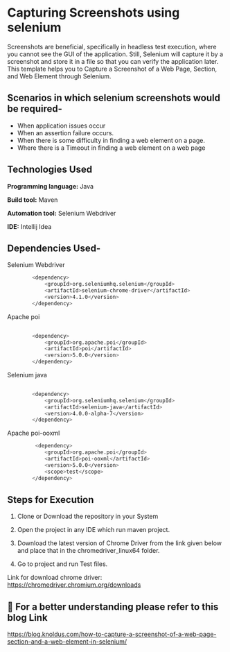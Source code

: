# Capturing Screenshots using selenium
Screenshots are beneficial, specifically in headless test execution, where you cannot see the GUI of the application. Still, Selenium will capture it by a screenshot and store it in a file so that you can verify the application later.
This template helps you to Capture a Screenshot of a Web Page, Section, and Web Element through Selenium.

## Scenarios in which selenium screenshots would be required-
- When application issues occur
- When an assertion failure occurs.
- When there is some difficulty in finding a web element on a page.
- Where there is a Timeout in finding a web element on a web page

## Technologies Used
**Programming language:** Java

**Build tool:** Maven

**Automation tool:** Selenium Webdriver

**IDE:** Intellij Idea

## Dependencies Used-
Selenium Webdriver
```bash
        <dependency>
            <groupId>org.seleniumhq.selenium</groupId>
            <artifactId>selenium-chrome-driver</artifactId>
            <version>4.1.0</version>
        </dependency>
```

Apache poi
```bash
 
        <dependency>
            <groupId>org.apache.poi</groupId>
            <artifactId>poi</artifactId>
            <version>5.0.0</version>
        </dependency>
```

Selenium java
```bash
 
        <dependency>
            <groupId>org.seleniumhq.selenium</groupId>
            <artifactId>selenium-java</artifactId>
            <version>4.0.0-alpha-7</version>
        </dependency>
```

Apache poi-ooxml
```bash
         <dependency>
            <groupId>org.apache.poi</groupId>
            <artifactId>poi-ooxml</artifactId>
            <version>5.0.0</version>
            <scope>test</scope>
        </dependency>
```

## Steps for Execution

1. Clone or Download the repository in your System

2. Open the project in any IDE which run maven project.

3. Download the latest version of Chrome Driver from the link given below and place that in the chromedriver_linux64 folder.

4. Go to project and run Test files.

Link for download chrome driver: 
https://chromedriver.chromium.org/downloads

## 🔗 For a better understanding please refer to this blog Link

https://blog.knoldus.com/how-to-capture-a-screenshot-of-a-web-page-section-and-a-web-element-in-selenium/
